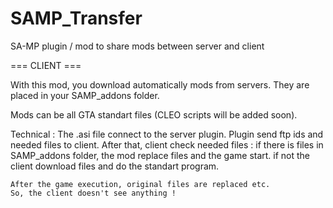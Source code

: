 SAMP_Transfer
=============

SA-MP plugin / mod to share mods between server and client

=== CLIENT ===

  With this mod, you download automatically mods from servers. They are placed in your SAMP_addons folder.
  
  Mods can be all GTA standart files (CLEO scripts will be added soon).
  
  Technical :
    The .asi file connect to the server plugin. Plugin send ftp ids and needed files to client.
    After that, client check needed files : 
      if there is files in SAMP_addons folder, the mod replace files and the game start.
      if not the client download files and do the standart program.
      
      
    After the game execution, original files are replaced etc.
    So, the client doesn't see anything !  
  
